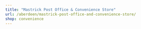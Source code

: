 ```yaml
---
title: "Mastrick Post Office & Convenience Store"
url: /aberdeen/mastrick-post-office-and-convenience-store/
shop: convenience
---
```

